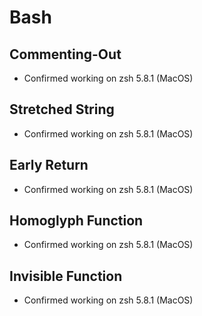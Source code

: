 # Bash

## Commenting-Out

- Confirmed working on zsh 5.8.1 (MacOS)

## Stretched String

- Confirmed working on zsh 5.8.1 (MacOS)

## Early Return

- Confirmed working on zsh 5.8.1 (MacOS)

## Homoglyph Function

- Confirmed working on zsh 5.8.1 (MacOS)

## Invisible Function

- Confirmed working on zsh 5.8.1 (MacOS)